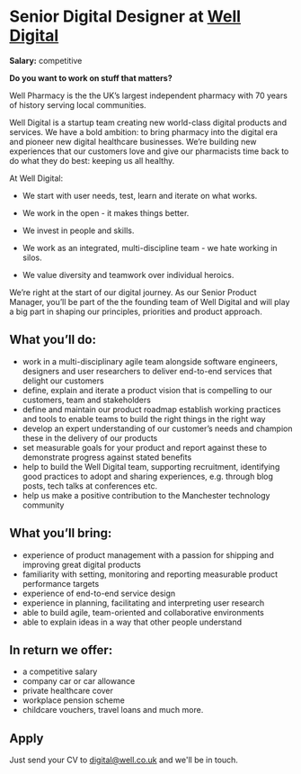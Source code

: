 # Senior Digital Designer at [Well Digital](https://digital.well.co.uk)


**Salary:** competitive 

**Do you want to work on stuff that matters?** 

Well Pharmacy is the the UK’s largest independent pharmacy with 70 years of history serving local communities. 

Well Digital is a startup team creating new world-class digital products and services. We have a bold ambition: to bring pharmacy into the digital era and pioneer new digital healthcare businesses. We’re building new experiences that our customers love and give our pharmacists time back to do what they do best: keeping us all healthy. 

At Well Digital:

- We start with user needs, test, learn and iterate on what works.

- We work in the open - it makes things better.  
- We invest in people and skills. 
- We work as an integrated, multi-discipline team - we hate working in silos.  
- We value diversity and teamwork over individual heroics.

We’re right at the start of our digital journey. As our Senior Product Manager, you’ll be part of the the founding team of Well Digital and will play a big part in shaping our principles, priorities and product approach.  

## What you’ll do: 

- work in a multi-disciplinary agile team alongside software engineers, designers and user researchers to deliver end-to-end services that delight our customers
- define, explain and iterate a product vision that is compelling to our customers, team and stakeholders
- define and maintain our product roadmap
  establish working practices and tools to enable teams to build the right things in the right way
- develop an expert understanding of our customer’s needs and champion these in the delivery of our products
- set measurable goals for your product and report against these to demonstrate progress against stated benefits
- help to build the Well Digital team, supporting recruitment, identifying good practices to adopt and sharing experiences, e.g. through blog posts, tech talks at conferences etc. 
- help us make a positive contribution to the Manchester technology community 

## What you’ll bring: 

- experience of product management with a passion for shipping and improving great digital products 
- familiarity with setting, monitoring and reporting measurable product performance targets
- experience of end-to-end service design
- experience in planning, facilitating and interpreting user research
- able to build agile, team-oriented and collaborative environments
- able to explain ideas in a way that other people understand

## In return we offer:

- a competitive salary 
- company car or car allowance
- private healthcare cover
- workplace pension scheme
- childcare vouchers, travel loans and much more.

## Apply

Just send your CV to digital@well.co.uk and we'll be in touch. 
